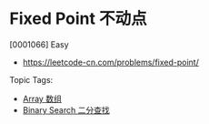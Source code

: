 # Fixed Point 不动点

[0001066] Easy

- https://leetcode-cn.com/problems/fixed-point/

Topic Tags:

- [Array 数组](https://leetcode-cn.com/tag/array/)
- [Binary Search 二分查找](https://leetcode-cn.com/tag/binary-search/)
